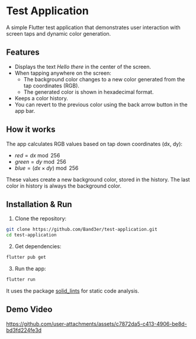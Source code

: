# Test Application

A simple Flutter test application that demonstrates user interaction with screen taps and dynamic color generation.

## Features

-   Displays the text *Hello there* in the center of the screen.
-   When tapping anywhere on the screen:
    -   The background color changes to a new color generated from the tap coordinates (RGB).
    -   The generated color is shown in hexadecimal format.
-   Keeps a color history.
- You can revert to the previous color using the back arrow button in the app bar.

## How it works

The app calculates RGB values based on tap down coordinates (dx, dy):
-   $red = dx \bmod 256$
-   $green = dy \bmod 256$
-   $blue = (dx \times dy) \bmod 256$

These values create a new background color, stored in the history. The last color in history is always the background color.

## Installation & Run

1. Clone the repository:

```bash
git clone https://github.com/Band3er/test-application.git
cd test-application
```

2. Get dependencies:

```bash
flutter pub get
```

3. Run the app:

```bash
flutter run
```

It uses the package [solid_lints](https://pub.dev/packages/solid_lints) for static code analysis.

## Demo Video

https://github.com/user-attachments/assets/c7872da5-c413-4906-be8d-bd3fd224fe3d
